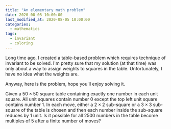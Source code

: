 ```yaml
---
title: "An elementary math problem"
date: 2020-08-05 10:00:00
last_modified_at: 2020-08-05 10:00:00
categories:
  - mathematics
tags:
  - invariant
  - coloring
---
```


Long time ago, I created a table-based problem which requires technique of invariant to be solved. I'm pretty sure that my solution (at that time) was only about a way to assign weights to squares in the table. Unfortunately, I have no idea what the weights are.

Anyway, here is the problem, hope you'll enjoy solving it.

Given a $50 \times 50$ square table containing exactly one number in each unit square. All unit squares contain number 0 except the top left unit square contains number 1. In each move, either a $2 \times 2$ sub-square or a $3 \times 3$ sub-square of the table is chosen and then each number inside the sub-square reduces by 1 unit. Is it possible for all 2500 numbers in the table become multiples of 5 after a finite number of moves?
